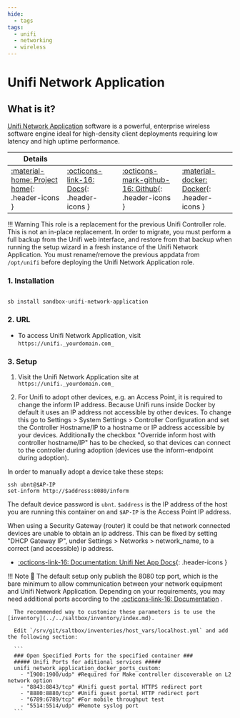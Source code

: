 ```yaml
---
hide:
  - tags
tags:
  - unifi
  - networking
  - wireless
---
```


# Unifi Network Application

## What is it?

[Unifi Network Application](https://www.ui.com/download/unifi/) software is a powerful, enterprise wireless software engine ideal for high-density client deployments requiring low latency and high uptime performance.

| Details     |             |             |             |
|-------------|-------------|-------------|-------------|
| [:material-home: Project home](https://www.ui.com/download/unifi/){: .header-icons } | [:octicons-link-16: Docs](https://github.com/linuxserver/docker-unifi-network-application/blob/main/README.md){: .header-icons } | [:octicons-mark-github-16: Github](https://github.com/linuxserver/docker-unifi-network-application){: .header-icons } | [:material-docker: Docker](https://hub.docker.com/r/linuxserver/unifi-network-application){: .header-icons }|

!!! Warning
    This role is a replacement for the previous Unifi Controller role. This is not an in-place replacement. In order to migrate, you must perform a full backup from the Unifi web interface, and restore from that backup when running the setup wizard in a fresh instance of the Unifi Network Application. You must rename/remove the previous appdata from `/opt/unifi` before deploying the Unifi Network Application role.

### 1. Installation

``` shell

sb install sandbox-unifi-network-application

```

### 2. URL

- To access Unifi Network Application, visit `https://unifi._yourdomain.com_`

### 3. Setup

  1. Visit the Unifi Network Application site at `https://unifi._yourdomain.com_`

  2. For Unifi to adopt other devices, e.g. an Access Point, it is required to change the inform IP address. Because Unifi runs inside Docker by default it uses an IP address not accessible by other devices. To change this go to Settings > System Settings > Controller Configuration and set the Controller Hostname/IP to a hostname or IP address accessible by your devices. Additionally the checkbox "Override inform host with controller hostname/IP" has to be checked, so that devices can connect to the controller during adoption (devices use the inform-endpoint during adoption).

  In order to manually adopt a device take these steps:

  ```shell
  ssh ubnt@$AP-IP
  set-inform http://$address:8080/inform
  ```

  The default device password is `ubnt`. `$address` is the IP address of the host you are running this container on and `$AP-IP` is the Access Point IP address.

  When using a Security Gateway (router) it could be that network connected devices are unable to obtain an ip address. This can be fixed by setting "DHCP Gateway IP", under Settings > Networks > network_name, to a correct (and accessible) ip address.

- [:octicons-link-16: Documentation: Unifi Net App Docs](https://github.com/linuxserver/docker-unifi-network-application/blob/master/README.md){: .header-icons }

!!! Note
      📢 The default setup only publish the 8080 tcp port, which is the bare minimum to allow communication between your network equipment and Unifi Network Application.
      Depending on your requirements, you may need additional ports according to the [:octicons-link-16: Documentation](https://github.com/linuxserver/docker-unifi-network-application#parameters) .

      The recommended way to customize these parameters is to use the [inventory](../../saltbox/inventory/index.md).

      Edit `/srv/git/saltbox/inventories/host_vars/localhost.yml` and add the following section:

      ```
      ### Open Specified Ports for the specified container ###
      ##### Unifi Ports for aditional services #####
      unifi_network_application_docker_ports_custom:
        - "1900:1900/udp" #Required for Make controller discoverable on L2 network option
        - "8843:8843/tcp" #Unifi guest portal HTTPS redirect port
        - "8880:8880/tcp" #Unifi guest portal HTTP redirect port
        - "6789:6789/tcp" #For mobile throughput test
        - "5514:5514/udp" #Remote syslog port
      ```
